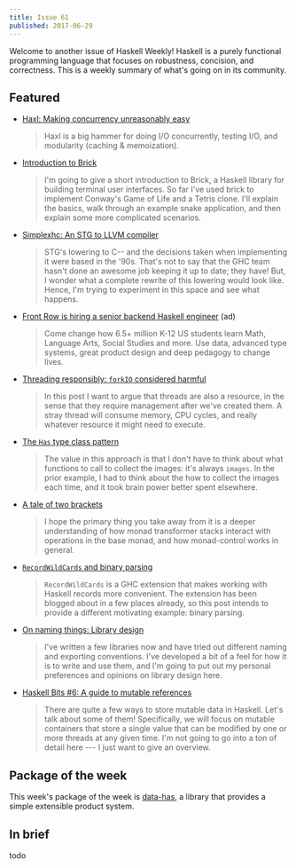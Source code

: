 ```yaml
---
title: Issue 61
published: 2017-06-29
---
```


Welcome to another issue of Haskell Weekly!
Haskell is a purely functional programming language that focuses on robustness, concision, and correctness.
This is a weekly summary of what's going on in its community.

## Featured

-   [Haxl: Making concurrency unreasonably easy](http://events.techcast.com/bigtechday10/Garmisch-1345/)

    > Haxl is a big hammer for doing I/O concurrently, testing I/O, and modularity (caching & memoization).

-   [Introduction to Brick](https://samtay.github.io/articles/brick.html)

    > I'm going to give a short introduction to Brick, a Haskell library for building terminal user interfaces. So far I've used brick to implement Conway's Game of Life and a Tetris clone. I'll explain the basics, walk through an example snake application, and then explain some more complicated scenarios.

-   [Simplexhc: An STG to LLVM compiler](https://pixel-druid.com/blog/announcing-simplexhc/)

    > STG's lowering to C-- and the decisions taken when implementing it were based in the '90s. That's not to say that the GHC team hasn't done an awesome job keeping it up to date; they have! But, I wonder what a complete rewrite of this lowering would look like. Hence, I'm trying to experiment in this space and see what happens.

-   [Front Row is hiring a senior backend Haskell engineer](https://frontrow.workable.com/j/463B843754) (ad)

    > Come change how 6.5+ million K-12 US students learn Math, Language Arts, Social Studies and more. Use data, advanced type systems, great product design and deep pedagogy to change lives.

-   [Threading responsibly: `forkIO` considered harmful](http://mazzo.li/posts/threads-resources.html)

    > In this post I want to argue that threads are also a resource, in the sense that they require management after we've created them. A stray thread will consume memory, CPU cycles, and really whatever resource it might need to execute.

-   [The `Has` type class pattern](https://medium.com/@jonathangfischoff/the-has-type-class-pattern-ca12adab70ae)

    > The value in this approach is that I don't have to think about what functions to call to collect the images: it's always `images`. In the prior example, I had to think about the how to collect the images each time, and it took brain power better spent elsewhere.

-   [A tale of two brackets](https://www.fpcomplete.com/blog/2017/06/tale-of-two-brackets)

    > I hope the primary thing you take away from it is a deeper understanding of how monad transformer stacks interact with operations in the base monad, and how monad-control works in general.

-   [`RecordWildCards` and binary parsing](https://jship.github.io/posts/2017-06-24-record-wildcards-and-binary-parsing.html)

    > `RecordWildCards` is a GHC extension that makes working with Haskell records more convenient. The extension has been blogged about in a few places already, so this post intends to provide a different motivating example: binary parsing.

-   [On naming things: Library design](http://www.parsonsmatt.org/2017/06/23/on_naming_things.html)

    > I've written a few libraries now and have tried out different naming and exporting conventions. I've developed a bit of a feel for how it is to write and use them, and I'm going to put out my personal preferences and opinions on library design here.

-   [Haskell Bits #6: A guide to mutable references](http://www.kovach.me/posts/2017-06-22-mutable-references.html)

    > There are quite a few ways to store mutable data in Haskell. Let's talk about some of them! Specifically, we will focus on mutable containers that store a single value that can be modified by one or more threads at any given time. I'm not going to go into a ton of detail here --- I just want to give an overview.

## Package of the week

This week's package of the week is [data-has](https://www.stackage.org/lts-8.20/package/data-has-0.2.1.0),
a library that provides a simple extensible product system.

## In brief

todo
